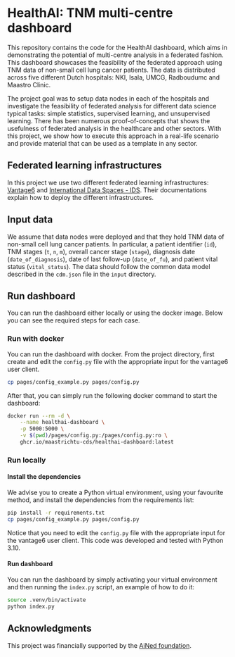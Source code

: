 # HealthAI: TNM multi-centre dashboard

This repository contains the code for the HealthAI dashboard, which aims in 
demonstrating the potential of multi-centre analysis in a federated fashion. 
This dashboard showcases the feasibility of the federated approach using 
TNM data of non-small cell lung cancer patients. The data is distributed 
across five different Dutch hospitals: NKI, Isala, UMCG, Radboudumc and 
Maastro Clinic.

The project goal was to setup data nodes in each of the hospitals and 
investigate the feasibility of federated analysis for different data science 
typical tasks: simple statistics, supervised learning, and unsupervised 
learning. There has been numerous proof-of-concepts that shows the 
usefulness of federated analysis in the healthcare and other sectors. With 
this project, we show how to execute this approach in a real-life scenario 
and provide material that can be used as a template in any sector.

## Federated learning infrastructures

In this project we use two different federated learning infrastructures:
[Vantage6](https://vantage6.ai/) and 
[International Data Spaces - IDS](https://tno-tsg.gitlab.io/docs/overview/).
Their documentations explain how to deploy the different infrastructures.

## Input data

We assume that data nodes were deployed and that they hold TNM data of
non-small cell lung cancer patients. In particular, a patient identifier (`id`),
TNM stages (`t`, `n`, `m`), overall cancer stage (`stage`), diagnosis date
(`date_of_diagnosis`), date of last follow-up (`date_of_fu`), and patient vital
status (`vital_status`). The data should follow the common data model 
described in the `cdm.json` file in the `input` directory.

## Run dashboard

You can run the dashboard either locally or using the docker image. Below 
you can see the required steps for each case.

### Run with docker

You can run the dashboard with docker. From the project directory, first 
create and edit the `config.py` file with the appropriate input for the 
vantage6 user client.

``` bash
cp pages/config_example.py pages/config.py
```

After that, you can simply run the following docker command to start the 
dashboard:

``` bash
docker run --rm -d \
    --name healthai-dashboard \
    -p 5000:5000 \
    -v $(pwd)/pages/config.py:/pages/config.py:ro \
    ghcr.io/maastrichtu-cds/healthai-dashboard:latest
```

### Run locally

#### Install the dependencies

We advise you to create a Python virtual environment, using your favourite 
method, and install the dependencies from the requirements list:

``` bash
pip install -r requirements.txt 
cp pages/config_example.py pages/config.py
```

Notice that you need to edit the `config.py` file with the appropriate input
for the vantage6 user client. 
This code was developed and tested with Python 3.10.

#### Run dashboard

You can run the dashboard by simply activating your virtual environment and 
then running the `index.py` script, an example of how to do it:

``` bash
source .venv/bin/activate 
python index.py
```

## Acknowledgments

This project was financially supported by the 
[AiNed foundation](https://ained.nl/over-ained/).
